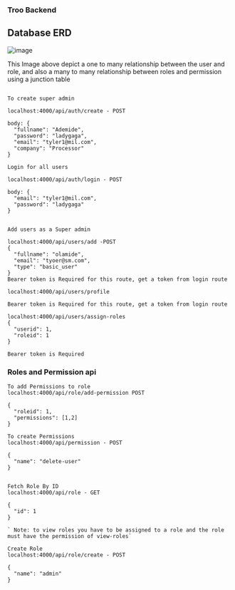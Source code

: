 ### Troo Backend

## Database ERD

![image](https://github.com/tylerjusfly/troo-backend/assets/53145644/a6c9e1e7-9bae-4c28-b9f6-5869864326dc)

This Image above depict a one to many relationship between the user and role, and also a many to many relationship 
between roles and permission using a junction table


```

To create super admin

localhost:4000/api/auth/create - POST

body: {
  "fullname": "Ademide",
  "password": "ladygaga",
  "email": "tyler1@mil.com",
  "company": "Processor"
}

```

```
Login for all users

localhost:4000/api/auth/login - POST

body: {
  "email": "tyler1@mil.com",
  "password": "ladygaga"
}

```

```

Add users as a Super admin

localhost:4000/api/users/add -POST
{
  "fullname": "olamide",
  "email": "tyoer@sm.com",
  "type": "basic_user"
}
Bearer token is Required for this route, get a token from login route

```

```
localhost:4000/api/users/profile

Bearer token is Required for this route, get a token from login route

```

```
localhost:4000/api/users/assign-roles
{
  "userid": 1,
  "roleid": 1
}

Bearer token is Required

```

### Roles and Permission api

```
To add Permissions to role
localhost:4000/api/role/add-permission POST

{
  "roleid": 1,
  "permissions": [1,2]
}
```

```
To create Permissions
localhost:4000/api/permission - POST

{
  "name": "delete-user"
}
```
```

Fetch Role By ID
localhost:4000/api/role - GET

{
  "id": 1
}

` Note: to view roles you have to be assigned to a role and the role must have the permission of view-roles`

```

```
Create Role
localhost:4000/api/role/create - POST

{
  "name": "admin"
}


```


